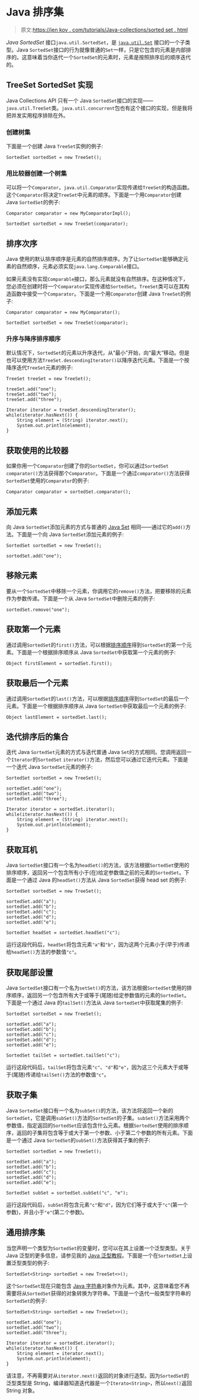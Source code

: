 # Java 排序集

> 原文:[https://jen kov . com/tutorials/Java-collections/sorted set . html](https://jenkov.com/tutorials/java-collections/sortedset.html)

*Java* *SortedSet* 接口`java.util.SortedSet`，是 [`java.util.Set`](set.html) 接口的一个子类型。Java `SortedSet`接口的行为就像普通的`Set`一样，只是它包含的元素是内部排序的。这意味着当你迭代一个`SortedSet`的元素时，元素是按照排序后的顺序迭代的。

## TreeSet SortedSet 实现

Java Collections API 只有一个 Java `SortedSet`接口的实现——`java.util.TreeSet`类。`java.util.concurrent`包也有这个接口的实现，但是我将把并发实用程序排除在外。

### 创建树集

下面是一个创建 Java `TreeSet`实例的例子:

```
SortedSet sortedSet = new TreeSet();

```

### 用比较器创建一个树集

可以将一个`Comparator`，`java.util.Comparator`实现传递给`TreeSet`的构造函数。这个`Comparator`将决定`TreeSet`中元素的顺序。下面是一个用`Comparator`创建 Java `SortedSet`的例子:

```
Comparator comparator = new MyComparatorImpl();

SortedSet sortedSet = new TreeSet(comparator);

```

## 排序次序

Java 使用的默认排序顺序是元素的自然排序顺序。为了让`SortedSet`能够确定元素的自然顺序，元素必须实现`java.lang.Comparable`接口。

如果元素没有实现`Comparable`接口，那么元素就没有自然排序。在这种情况下，您必须在创建时将一个`Comparator`实现传递给`SortedSet`。`TreeSet`类可以在其构造函数中接受一个`Comparator`。下面是一个用`Comparator`创建 Java `TreeSet`的例子:

```
Comparator comparator = new MyComparator();

SortedSet sortedSet = new TreeSet(comparator);

```

### 升序与降序排序顺序

默认情况下，`SortedSet`的元素以升序迭代，从“最小”开始，向“最大”移动。但是也可以使用方法`TreeSet.descendingIterator()`以降序迭代元素。下面是一个按降序迭代`TreeSet`元素的例子:

```
TreeSet treeSet = new TreeSet();

treeSet.add("one");
treeSet.add("two");
treeSet.add("three");

Iterator iterator = treeSet.descendingIterator();
while(iterator.hasNext()) {
    String element = (String) iterator.next();
    System.out.println(element);
}

```

## 获取使用的比较器

如果你用一个`Comparator`创建了你的`SortedSet`，你可以通过`SortedSet` `comparator()`方法获得那个`Comparator`。下面是一个通过`comparator()`方法获得`SortedSet`使用的`Comparator`的例子:

```
Comparator comparator = sortedSet.comparator();

```

## 添加元素

向 Java `SortedSet`添加元素的方式与普通的 [Java Set](set.html) 相同——通过它的`add()`方法。下面是一个向 Java `SortedSet`添加元素的例子:

```
SortedSet sortedSet = new TreeSet();

sortedSet.add("one");

```

## 移除元素

要从一个`SortedSet`中移除一个元素，你调用它的`remove()`方法，把要移除的元素作为参数传递。下面是一个从 Java `SortedSet`中删除元素的例子:

```
sortedSet.remove("one");

```

## 获取第一个元素

通过调用`SortedSet`的`first()`方法，可以根据[排序顺序](#sort-order)得到`SortedSet`的第一个元素。下面是一个根据排序顺序从 Java `SortedSet`中获取第一个元素的例子:

```
Object firstElement = sortedSet.first();

```

## 获取最后一个元素

通过调用`SortedSet`的`last()`方法，可以根据[排序顺序](#sort-order)得到`SortedSet`的最后一个元素。下面是一个根据排序顺序从 Java `SortedSet`中获取最后一个元素的例子:

```
Object lastElement = sortedSet.last();

```

## 迭代排序后的集合

迭代 Java `SortedSet`元素的方式与迭代普通 Java `Set`的方式相同。您调用返回一个`Iterator`的`SortedSet` `iterator()`方法，然后您可以通过它迭代元素。下面是一个迭代 Java `SortedSet`元素的例子:

```
SortedSet sortedSet = new TreeSet();

sortedSet.add("one");
sortedSet.add("two");
sortedSet.add("three");

Iterator iterator = sortedSet.iterator();
while(iterator.hasNext()) {
    String element = (String) iterator.next();
    System.out.println(element);
}

```

## 获取耳机

Java `SortedSet`接口有一个名为`headSet()`的方法，该方法根据`SortedSet`使用的排序顺序，返回另一个包含所有小于(在)给定参数值之前的元素的`SortedSet`。下面是一个通过 Java 的`headSet()`方法从 Java `SortedSet`获得 head set 的例子:

```
SortedSet sortedSet = new TreeSet();

sortedSet.add("a");
sortedSet.add("b");
sortedSet.add("c");
sortedSet.add("d");
sortedSet.add("e");

SortedSet headSet = sortedSet.headSet("c");

```

运行这段代码后，`headSet`将包含元素`"a"`和`"b"`，因为这两个元素小于(早于)传递给`headSet()`方法的参数值`"c"`。

## 获取尾部设置

Java `SortedSet`接口有一个名为`setSet()`的方法，该方法根据`SortedSet`使用的排序顺序，返回另一个包含所有大于或等于(尾随)给定参数值的元素的`SortedSet`。下面是一个通过 Java 的`tailSet()`方法从 Java `SortedSet`中获取尾集的例子:

```
SortedSet sortedSet = new TreeSet();

sortedSet.add("a");
sortedSet.add("b");
sortedSet.add("c");
sortedSet.add("d");
sortedSet.add("e");

SortedSet tailSet = sortedSet.tailSet("c");

```

运行这段代码后，`tailSet`将包含元素`"c"`、`"d"`和`"e"`，因为这三个元素大于或等于(尾随)传递给`tailSet()`方法的参数值`"c"`。

## 获取子集

Java `SortedSet`接口有一个名为`subSet()`的方法，该方法将返回一个新的`SortedSet`，它是调用`subSet()`方法的`SortedSet`的子集。`subSet()`方法采用两个参数值，指定返回的`SortedSet`应该包含什么元素。根据`SortedSet`使用的排序顺序，返回的子集将包含等于或大于第一个参数、小于第二个参数的所有元素。下面是一个通过 Java `SortedSet`的`subSet()`方法获得其子集的例子:

```
SortedSet sortedSet = new TreeSet();

sortedSet.add("a");
sortedSet.add("b");
sortedSet.add("c");
sortedSet.add("d");
sortedSet.add("e");

SortedSet subSet = sortedSet.subSet("c", "e");

```

运行这段代码后，`subSet`将包含元素`"c"`和`"d"`，因为它们等于或大于`"c"`(第一个参数)，并且小于`"e"`(第二个参数)。

## 通用排序集

当您声明一个类型为`SortedSet`的变量时，您可以在其上设置一个泛型类型。关于 Java 泛型的更多信息，请参见我的 [Java 泛型教程](/java-generics/index.html)。下面是一个在`SortedSet`上设置泛型类型的例子:

```
SortedSet<String> sortedSet = new TreeSet<>();

```

这个`SortedSet`现在只能包含 [Java 字符串](/java/strings.html)对象作为元素。其中，这意味着您不再需要将从`SortedSet`获得的对象转换为字符串。下面是一个迭代一般类型字符串的`SortedSet`的例子:

```
SortedSet<String> sortedSet = new TreeSet<>();

sortedSet.add("one");
sortedSet.add("two");
sortedSet.add("three");

Iterator iterator = sortedSet.iterator();
while(iterator.hasNext()) {
    String element = iterator.next();
    System.out.println(element);
}

```

请注意，不再需要对从`iterator.next()`返回的对象进行造型。因为`SortedSet`的泛型类型是 String，编译器知道迭代器是一个`Iterato<String>`，所以`next()`返回 String 对象。